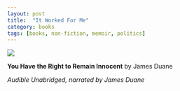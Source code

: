 ```yaml
---
layout: post
title:  "It Worked For Me"
category: books
tags: [books, non-fiction, memoir, politics]
---
```


<a target="_blank"  href="https://www.amazon.com/gp/product/B01KGLENE6/ref=as_li_tl?ie=UTF8&camp=1789&creative=9325&creativeASIN=B01KGLENE6&linkCode=as2&tag=42models-20&linkId=a4b740ce1232ee490fcca889deb48c68"><img border="0" src="//ws-na.amazon-adsystem.com/widgets/q?_encoding=UTF8&MarketPlace=US&ASIN=B01KGLENE6&ServiceVersion=20070822&ID=AsinImage&WS=1&Format=_SL160_&tag=42models-20" ></a><img src="//ir-na.amazon-adsystem.com/e/ir?t=42models-20&l=am2&o=1&a=B01KGLENE6" width="1" height="1" border="0" alt="" style="border:none !important; margin:0px !important;" />

**You Have the Right to Remain Innocent** by James Duane

*Audible Unabridged, narrated by James Duane*